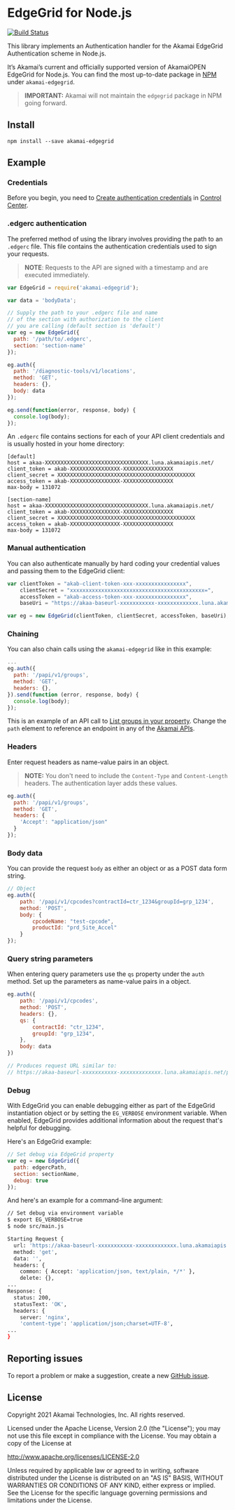 # EdgeGrid for Node.js

[![Build Status](https://travis-ci.org/akamai/AkamaiOPEN-edgegrid-node.svg?branch=master)](https://travis-ci.org/akamai/AkamaiOPEN-edgegrid-node)

This library implements an Authentication handler for the Akamai EdgeGrid Authentication scheme in Node.js. 

It’s Akamai’s current and officially supported version of AkamaiOPEN EdgeGrid for Node.js. 
You can find the most up-to-date package in [NPM](https://www.npmjs.com/package/akamai-edgegrid) under `akamai-edgegrid`.

> __IMPORTANT:__ Akamai will not maintain the `edgegrid` package in NPM going forward.

## Install

`npm install --save akamai-edgegrid`

## Example

### Credentials

Before you begin, you need to [Create authentication credentials](https://techdocs.akamai.com/developer/docs/set-up-authentication-credentials) in [Control Center](https://control.akamai.com).

### .edgerc authentication

The preferred method of using the library involves providing the path to an `.edgerc` file. This file contains the authentication credentials used to sign your requests.

> __NOTE__: Requests to the API are signed with a timestamp and are executed immediately.

```javascript
var EdgeGrid = require('akamai-edgegrid');

var data = 'bodyData';

// Supply the path to your .edgerc file and name
// of the section with authorization to the client
// you are calling (default section is 'default')
var eg = new EdgeGrid({
  path: '/path/to/.edgerc',
  section: 'section-name'
});

eg.auth({
  path: '/diagnostic-tools/v1/locations',
  method: 'GET',
  headers: {},
  body: data
});

eg.send(function(error, response, body) {
  console.log(body);
});
```

An `.edgerc` file contains sections for each of your API client credentials and is usually hosted in your home directory:

```plaintext
[default]
host = akaa-XXXXXXXXXXXXXXXXXXXXXXXXXXXXXXXXX.luna.akamaiapis.net/
client_token = akab-XXXXXXXXXXXXXXXX-XXXXXXXXXXXXXXXX
client_secret = XXXXXXXXXXXXXXXXXXXXXXXXXXXXXXXXXXXXXXXXXXXX
access_token = akab-XXXXXXXXXXXXXXXX-XXXXXXXXXXXXXXXX
max-body = 131072

[section-name]
host = akaa-XXXXXXXXXXXXXXXXXXXXXXXXXXXXXXXXX.luna.akamaiapis.net/
client_token = akab-XXXXXXXXXXXXXXXX-XXXXXXXXXXXXXXXX
client_secret = XXXXXXXXXXXXXXXXXXXXXXXXXXXXXXXXXXXXXXXXXXXX
access_token = akab-XXXXXXXXXXXXXXXX-XXXXXXXXXXXXXXXX
max-body = 131072
```

### Manual authentication

You can also authenticate manually by hard coding your credential values and passing them to the EdgeGrid client:

```javascript
var clientToken = "akab-client-token-xxx-xxxxxxxxxxxxxxxx",
    clientSecret = "xxxxxxxxxxxxxxxxxxxxxxxxxxxxxxxxxxxxxxxxxxx=",
    accessToken = "akab-access-token-xxx-xxxxxxxxxxxxxxxx",
    baseUri = "https://akaa-baseurl-xxxxxxxxxxx-xxxxxxxxxxxxx.luna.akamaiapis.net/";

var eg = new EdgeGrid(clientToken, clientSecret, accessToken, baseUri);
```

### Chaining

You can also chain calls using the `akamai-edgegrid` like in this example:

```javascript
...
eg.auth({
  path: '/papi/v1/groups',
  method: 'GET',
  headers: {},
}).send(function (error, response, body) {
  console.log(body);
});
```

This is an example of an API call to [List groups in your property](https://developer.akamai.com/api/core_features/property_manager/v1.html#getgroups). Change the `path` element to reference an endpoint in any of the [Akamai APIs](https://developer.akamai.com/api).

### Headers

Enter request headers as name-value pairs in an object. 

> **NOTE:** You don't need to include the `Content-Type` and `Content-Length` headers. The authentication layer adds these values.

```javascript
eg.auth({
  path: '/papi/v1/groups',
  method: 'GET',
  headers: {
    'Accept': "application/json"
  }
});
```

### Body data

You can provide the request `body` as either an object or as a POST data form string.

```javascript
// Object
eg.auth({
    path: '/papi/v1/cpcodes?contractId=ctr_1234&groupId=grp_1234',
    method: 'POST',
    body: {
        cpcodeName: "test-cpcode",
        productId: "prd_Site_Accel"
    }
});
```
  
### Query string parameters

When entering query parameters use the `qs` property under the `auth` method. Set up the parameters as name-value pairs in a object.

```javascript
eg.auth({
    path: '/papi/v1/cpcodes',
    method: 'POST',
    headers: {},
    qs: {
        contractId: "ctr_1234",
        groupId: "grp_1234",
    },
    body: data
})

// Produces request URL similar to:
// https://akaa-baseurl-xxxxxxxxxxx-xxxxxxxxxxxxx.luna.akamaiapis.net/papi/v1/cpcodes?contractId=ctr_1234&groupId=grp_1234
```

### Debug

With EdgeGrid you can enable debugging either as part of the EdgeGrid instantiation object
or by setting the `EG_VERBOSE` environment variable. When enabled, EdgeGrid provides 
additional information about the request that's helpful for debugging.

Here's an EdgeGrid example:

```javascript
// Set debug via EdgeGrid property
var eg = new EdgeGrid({
  path: edgercPath,
  section: sectionName,
  debug: true
});
```

And here's an example for a command-line argument:

```bash
// Set debug via environment variable
$ export EG_VERBOSE=true
$ node src/main.js

Starting Request {
  url: 'https://akaa-baseurl-xxxxxxxxxxx-xxxxxxxxxxxxx.luna.akamaiapis.net/papi/v1/groups',
  method: 'get',
  data: '',
  headers: {
    common: { Accept: 'application/json, text/plain, */*' },
    delete: {},
...
Response: {
  status: 200,
  statusText: 'OK',
  headers: {
    server: 'nginx',
    'content-type': 'application/json;charset=UTF-8',
...
}
```

## Reporting issues

To report a problem or make a suggestion, create a new [GitHub issue](https://github.com/akamai/AkamaiOPEN-edgegrid-node/issues).

## License

Copyright 2021 Akamai Technologies, Inc. All rights reserved.

Licensed under the Apache License, Version 2.0 (the "License");
you may not use this file except in compliance with the License.
You may obtain a copy of the License at

 http://www.apache.org/licenses/LICENSE-2.0

Unless required by applicable law or agreed to in writing, software
distributed under the License is distributed on an "AS IS" BASIS,
WITHOUT WARRANTIES OR CONDITIONS OF ANY KIND, either express or implied.
See the License for the specific language governing permissions and
limitations under the License.
